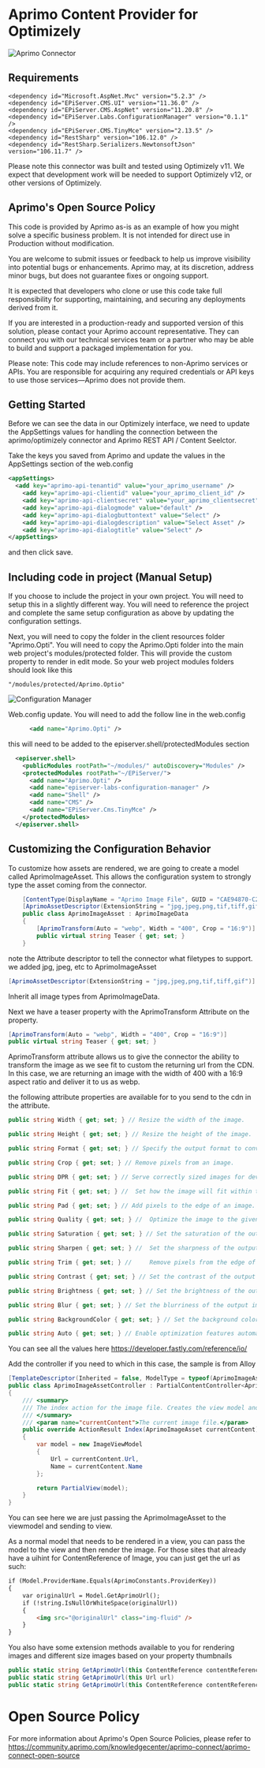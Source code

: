 # Aprimo Content Provider for Optimizely
![Aprimo Connector](https://github.com/JoshuaFolkerts/Aprimo.Opti/blob/8422d7970033375103604f304075f648d0997118/images/Screenshot.png)
## Requirements
```
<dependency id="Microsoft.AspNet.Mvc" version="5.2.3" />
<dependency id="EPiServer.CMS.UI" version="11.36.0" />
<dependency id="EPiServer.CMS.AspNet" version="11.20.8" />
<dependency id="EPiServer.Labs.ConfigurationManager" version="0.1.1" />
<dependency id="EPiServer.CMS.TinyMce" version="2.13.5" />
<dependency id="RestSharp" version="106.12.0" />
<dependency id="RestSharp.Serializers.NewtonsoftJson" version="106.11.7" />
```
Please note this connector was built and tested using Optimizely v11. We expect that development work will be needed to support Optimizely v12, or other versions of Optimizely.
## Aprimo's Open Source Policy
This code is provided by Aprimo as-is as an example of how you might solve a specific business problem. It is not intended for direct use in Production without modification.

You are welcome to submit issues or feedback to help us improve visibility into potential bugs or enhancements. Aprimo may, at its discretion, address minor bugs, but does not guarantee fixes or ongoing support.

It is expected that developers who clone or use this code take full responsibility for supporting, maintaining, and securing any deployments derived from it.

If you are interested in a production-ready and supported version of this solution, please contact your Aprimo account representative. They can connect you with our technical services team or a partner who may be able to build and support a packaged implementation for you.

Please note: This code may include references to non-Aprimo services or APIs. You are responsible for acquiring any required credentials or API keys to use those services—Aprimo does not provide them.

## Getting Started
Before we can see the data in our Optimizely interface, we need to update the AppSettings values for handling the connection between the aprimo/optimizely connector and Aprimo REST API / Content Seelctor.

Take the keys you saved from Aprimo and update the values in the AppSettings section of the web.config
```xml
<appSettings>
  <add key="aprimo-api-tenantid" value="your_aprimo_username" />
	<add key="aprimo-api-clientid" value="your_aprimo_client_id" />
	<add key="aprimo-api-clientsecret" value="your_aprimo_clientsecret" />
	<add key="aprimo-api-dialogmode" value="default" />
	<add key="aprimo-api-dialogbuttontext" value="Select" />
	<add key="aprimo-api-dialogdescription" value="Select Asset" />
	<add key="aprimo-api-dialogtitle" value="Select" />
</appSettings>
```
and then click save.

## Including code in project (Manual Setup)
If you choose to include the project in your own project.  You will need to setup this in a slightly different way.  You will need to reference the project and complete the same setup configuration as above by updating the configuration settings.  

Next, you will need to copy the folder in the client resources folder "Aprimo.Opti".  You will need to copy the Aprimo.Opti folder into the main web project's modules/protected folder.  This will provide the custom property to render in edit mode.  So your web project modules folders should look like this
```
"/modules/protected/Aprimo.Optio"
```
![Configuration Manager](https://github.com/JoshuaFolkerts/Aprimo.Opti/blob/master/readme-files/Aprimo.opti.png)

Web.config update.  You will need to add the follow line in the web.config 
```xml
      <add name="Aprimo.Opti" />
```
this will need to be added to the episerver.shell/protectedModules section
```xml
  <episerver.shell>
    <publicModules rootPath="~/modules/" autoDiscovery="Modules" />
    <protectedModules rootPath="~/EPiServer/">
      <add name="Aprimo.Opti" />
      <add name="episerver-labs-configuration-manager" />
      <add name="Shell" />
      <add name="CMS" />
      <add name="EPiServer.Cms.TinyMce" />
    </protectedModules>
  </episerver.shell>
```

## Customizing the Configuration Behavior

To customize how assets are rendered, we are going to create a model called AprimoImageAsset.  This allows the configuration system to strongly type the asset coming from the connector.
```csharp
    [ContentType(DisplayName = "Aprimo Image File", GUID = "CAE94870-C2D3-4C08-A8A8-CE6FC7820510", Description = "Respresents aprimo image asset", Order = 1)]
    [AprimoAssetDescriptor(ExtensionString = "jpg,jpeg,png,tif,tiff,gif")]
    public class AprimoImageAsset : AprimoImageData
    {
        [AprimoTransform(Auto = "webp", Width = "400", Crop = "16:9")]
        public virtual string Teaser { get; set; }
    }
```
note the Attribute descriptor to tell the connector what filetypes to support.  we added jpg, jpeg, etc to AprimoImageAsset
```csharp
[AprimoAssetDescriptor(ExtensionString = "jpg,jpeg,png,tif,tiff,gif")]
```
Inherit all image types from AprimoImageData.  

Next we have a teaser property with the AprimoTransform Attribute on the property.
```csharp
[AprimoTransform(Auto = "webp", Width = "400", Crop = "16:9")]
public virtual string Teaser { get; set; }
```
AprimoTransform attribute allows us to give the connector the ability to transform the image as we see fit to custom the returning url from the CDN.  In this case, we are returning an image with the width of 400 with a 16:9 aspect ratio and deliver it to us as webp.

the following attribute properties are available for to you send to the cdn in the attribute.
```csharp
public string Width { get; set; } // Resize the width of the image.

public string Height { get; set; } // Resize the height of the image.

public string Format { get; set; } // Specify the output format to convert the image to.

public string Crop { get; set; } //	Remove pixels from an image.

public string DPR { get; set; } // Serve correctly sized images for devices that expose a device pixel ratio.

public string Fit { get; set; } // 	Set how the image will fit within the size bounds provided.

public string Pad { get; set; } // Add pixels to the edge of an image.

public string Quality { get; set; } // 	Optimize the image to the given compression level for lossy file formatted images.

public string Saturation { get; set; } // Set the saturation of the output image.

public string Sharpen { get; set; } // 	Set the sharpness of the output image.

public string Trim { get; set; } // 	Remove pixels from the edge of an image.

public string Contrast { get; set; } // Set the contrast of the output image.

public string Brightness { get; set; } // Set the brightness of the output image.

public string Blur { get; set; } //	Set the blurriness of the output image.

public string BackgroundColor { get; set; } // Set the background color of an image.

public string Auto { get; set; } // Enable optimization features automatically.
```

You can see all the values here 
https://developer.fastly.com/reference/io/

Add the controller if you need to which in this case, the sample is from Alloy
```csharp
[TemplateDescriptor(Inherited = false, ModelType = typeof(AprimoImageAsset), TemplateTypeCategory = EPiServer.Framework.Web.TemplateTypeCategories.MvcPartialController)]
public class AprimoImageAssetController : PartialContentController<AprimoImageAsset>
{
    /// <summary>
    /// The index action for the image file. Creates the view model and renders the view.
    /// </summary>
    /// <param name="currentContent">The current image file.</param>
    public override ActionResult Index(AprimoImageAsset currentContent)
    {
        var model = new ImageViewModel
        {
            Url = currentContent.Url,
            Name = currentContent.Name
        };

        return PartialView(model);
    }
}
```
You can see here we are just passing the AprimoImageAsset to the viewmodel and sending to view.

As a normal model that needs to be rendered in a view, you can pass the model to the view and then render the image.  For those sites that already have a uihint for ContentReference of Image, you can just get the url as such:
```html
if (Model.ProviderName.Equals(AprimoConstants.ProviderKey))
{
    var originalUrl = Model.GetAprimoUrl();
    if (!string.IsNullOrWhiteSpace(originalUrl))
    {
        <img src="@originalUrl" class="img-fluid" />
    }
}
```
You also have some extension methods available to you for rendering images and different size images based on your property thumbnails
```csharp
public static string GetAprimoUrl(this ContentReference contentReference)  // will return normal image if you are using both optimizely and aprimo image types
public static string GetAprimoUrl(this Url url)
public static string GetAprimoUrl(this ContentReference contentReference, string propertyName) // for thumbnails or different values
```
# Open Source Policy

For more information about Aprimo's Open Source Policies, please refer to
https://community.aprimo.com/knowledgecenter/aprimo-connect/aprimo-connect-open-source
